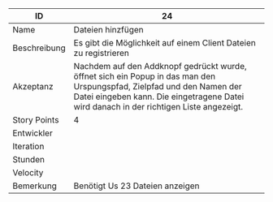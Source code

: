 | ID         |24|
|------------|-|
|Name        |Dateien hinzfügen|
|Beschreibung|Es gibt die Möglichkeit auf einem Client Dateien zu registrieren| 
|Akzeptanz   |Nachdem auf den Addknopf gedrückt wurde, öffnet sich ein Popup in das man den Urspungspfad, Zielpfad und den Namen der Datei eingeben kann. Die eingetragene Datei wird danach in der richtigen Liste angezeigt.|
|Story Points|4|
|Entwickler  ||
|Iteration   ||
|Stunden     ||
|Velocity    ||
|Bemerkung   |Benötigt Us 23 Dateien anzeigen|

